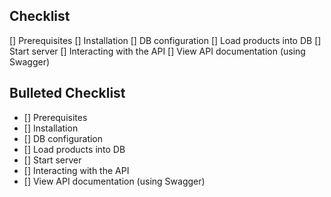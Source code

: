 ## Checklist

[] Prerequisites
[] Installation
[] DB configuration
[] Load products into DB
[] Start server
[] Interacting with the API
[] View API documentation (using Swagger)

## Bulleted Checklist

- [] Prerequisites
- [] Installation
- [] DB configuration
- [] Load products into DB
- [] Start server
- [] Interacting with the API
- [] View API documentation (using Swagger)

